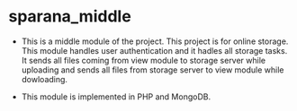 # sparana_middle

* This is a middle module of the project. This project is for online storage. This module handles user authentication and it hadles
all storage tasks. It sends all files coming from view module to storage server while uploading and sends all files from storage server 
to view module while dowloading.

* This module is implemented in PHP and MongoDB.
